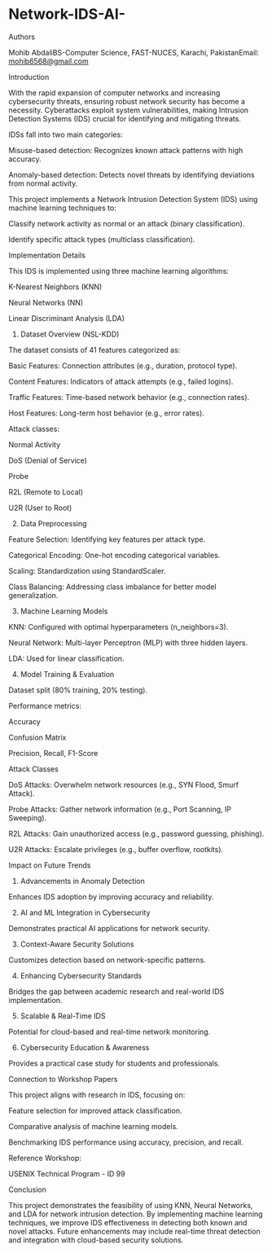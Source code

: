 # Network-IDS-AI-
Authors

Mohib AbdaliBS-Computer Science, FAST-NUCES, Karachi, PakistanEmail: mohib6568@gmail.com

Introduction

With the rapid expansion of computer networks and increasing cybersecurity threats, ensuring robust network security has become a necessity. Cyberattacks exploit system vulnerabilities, making Intrusion Detection Systems (IDS) crucial for identifying and mitigating threats.

IDSs fall into two main categories:

Misuse-based detection: Recognizes known attack patterns with high accuracy.

Anomaly-based detection: Detects novel threats by identifying deviations from normal activity.

This project implements a Network Intrusion Detection System (IDS) using machine learning techniques to:

Classify network activity as normal or an attack (binary classification).

Identify specific attack types (multiclass classification).

Implementation Details

This IDS is implemented using three machine learning algorithms:

K-Nearest Neighbors (KNN)

Neural Networks (NN)

Linear Discriminant Analysis (LDA)

1. Dataset Overview (NSL-KDD)

The dataset consists of 41 features categorized as:

Basic Features: Connection attributes (e.g., duration, protocol type).

Content Features: Indicators of attack attempts (e.g., failed logins).

Traffic Features: Time-based network behavior (e.g., connection rates).

Host Features: Long-term host behavior (e.g., error rates).

Attack classes:

Normal Activity

DoS (Denial of Service)

Probe

R2L (Remote to Local)

U2R (User to Root)

2. Data Preprocessing

Feature Selection: Identifying key features per attack type.

Categorical Encoding: One-hot encoding categorical variables.

Scaling: Standardization using StandardScaler.

Class Balancing: Addressing class imbalance for better model generalization.

3. Machine Learning Models

KNN: Configured with optimal hyperparameters (n_neighbors=3).

Neural Network: Multi-layer Perceptron (MLP) with three hidden layers.

LDA: Used for linear classification.

4. Model Training & Evaluation

Dataset split (80% training, 20% testing).

Performance metrics:

Accuracy

Confusion Matrix

Precision, Recall, F1-Score

Attack Classes

DoS Attacks: Overwhelm network resources (e.g., SYN Flood, Smurf Attack).

Probe Attacks: Gather network information (e.g., Port Scanning, IP Sweeping).

R2L Attacks: Gain unauthorized access (e.g., password guessing, phishing).

U2R Attacks: Escalate privileges (e.g., buffer overflow, rootkits).

Impact on Future Trends

1. Advancements in Anomaly Detection

Enhances IDS adoption by improving accuracy and reliability.

2. AI and ML Integration in Cybersecurity

Demonstrates practical AI applications for network security.

3. Context-Aware Security Solutions

Customizes detection based on network-specific patterns.

4. Enhancing Cybersecurity Standards

Bridges the gap between academic research and real-world IDS implementation.

5. Scalable & Real-Time IDS

Potential for cloud-based and real-time network monitoring.

6. Cybersecurity Education & Awareness

Provides a practical case study for students and professionals.

Connection to Workshop Papers

This project aligns with research in IDS, focusing on:

Feature selection for improved attack classification.

Comparative analysis of machine learning models.

Benchmarking IDS performance using accuracy, precision, and recall.

Reference Workshop:

USENIX Technical Program - ID 99

Conclusion

This project demonstrates the feasibility of using KNN, Neural Networks, and LDA for network intrusion detection. By implementing machine learning techniques, we improve IDS effectiveness in detecting both known and novel attacks. Future enhancements may include real-time threat detection and integration with cloud-based security solutions.

